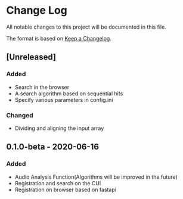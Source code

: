 # Change Log

All notable changes to this project will be documented in this file.

The format is based on [Keep a Changelog](http://keepachangelog.com/).

## [Unreleased]

### Added

- Search in the browser
- A search algorithm based on sequential hits
- Specify various parameters in config.ini

### Changed

- Dividing and aligning the input array

## 0.1.0-beta - 2020-06-16

### Added

- Audio Analysis Function(Algorithms will be improved in the future)
- Registration and search on the CUI
- Registration on browser based on fastapi

